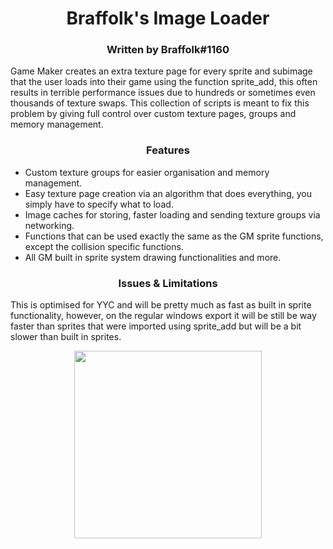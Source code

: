 <h1 align="center">Braffolk's Image Loader</h1>

<h3 align="center">Written by Braffolk#1160</h3>

Game Maker creates an extra texture page for every sprite and subimage that the user loads into their game using the function sprite_add, this often results in terrible performance issues due to hundreds or sometimes even thousands of texture swaps. This collection of scripts is meant to fix this problem by giving full control over custom texture pages, groups and memory management.

<h3 align="center">Features</h3>

* Custom texture groups for easier organisation and memory management.
* Easy texture page creation via an algorithm that does everything, you simply have to specify what to load.
* Image caches for storing, faster loading and sending texture groups via networking.
* Functions that can be used exactly the same as the GM sprite functions, except the collision specific functions.
* All GM built in sprite system drawing functionalities and more.

<h3 align="center">Issues & Limitations</h3>

This is optimised for YYC and will be pretty much as fast as built in sprite functionality, however, on the regular windows export it will be still be way faster than sprites that were imported using sprite_add but will be a bit slower than built in sprites.

<p align="center"><img src="https://raw.githubusercontent.com/GameMakerDiscord/JujuAdams/custom-sprite-framework/preview.png" style="display:block; margin:auto; width:300px"></p>
